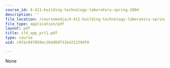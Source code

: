 ```yaml
---
course_id: 4-411-building-technology-laboratory-spring-2004
description: ''
file_location: /coursemedia/4-411-building-technology-laboratory-spring-2004/c9fac947850ec20dd69731b421239df8_cfd_app_prt1.pdf
file_type: application/pdf
layout: pdf
title: cfd_app_prt1.pdf
type: course
uid: c9fac947850ec20dd69731b421239df8

---
```

None